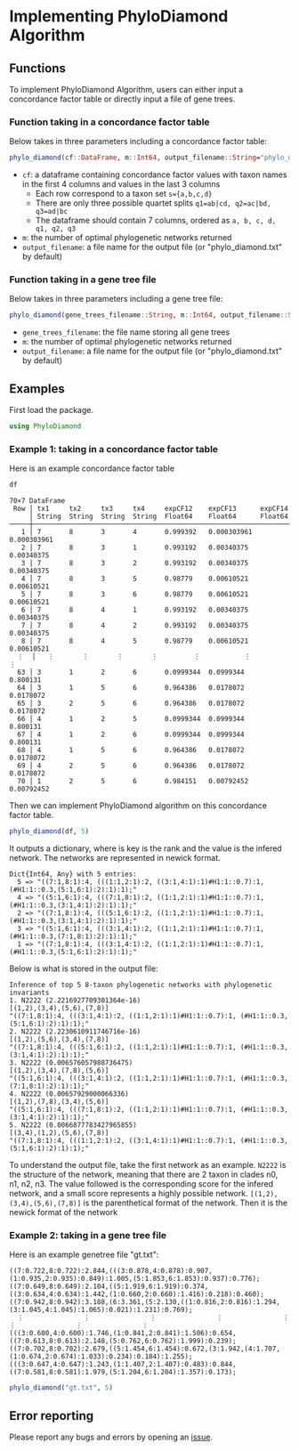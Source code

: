# Implementing PhyloDiamond Algorithm
## Functions
To implement PhyloDiamond Algorithm, users can either input a concordance factor table or directly input a file of gene trees.
### Function taking in a concordance factor table
Below takes in three parameters including a concordance factor table:
```julia
phylo_diamond(cf::DataFrame, m::Int64, output_filename::String="phylo_diamond.txt")
```
- `cf`: a dataframe containing concordance factor values with taxon names in the first 4 columns and values in the last 3 columns
  - Each row correspond to a taxon set `s={a,b,c,d}`
  - There are only three possible quartet splits `q1=ab|cd, q2=ac|bd, q3=ad|bc`
  - The dataframe should contain 7 columns, ordered as `a, b, c, d, q1, q2, q3`
- `m`: the number of optimal phylogenetic networks returned
- `output_filename`: a file name for the output file (or "phylo_diamond.txt" by default)
### Function taking in a gene tree file
Below takes in three parameters including a gene tree file:
```julia
phylo_diamond(gene_trees_filename::String, m::Int64, output_filename::String="phylo_diamond.txt")
```
- `gene_trees_filename`: the file name storing all gene trees
- `m`: the number of optimal phylogenetic networks returned
- `output_filename`: a file name for the output file (or "phylo_diamond.txt" by default)


## Examples
First load the package.
```julia
using PhyloDiamond
```
### Example 1: taking in a concordance factor table
Here is an example concordance factor table
```julia
df
```
```
70×7 DataFrame
 Row │ tx1     tx2     tx3     tx4     expCF12    expCF13      expCF14     
     │ String  String  String  String  Float64    Float64      Float64     
─────┼─────────────────────────────────────────────────────────────────────
   1 │ 7       8       3       4       0.999392   0.000303961  0.000303961
   2 │ 7       8       3       1       0.993192   0.00340375   0.00340375
   3 │ 7       8       3       2       0.993192   0.00340375   0.00340375
   4 │ 7       8       3       5       0.98779    0.00610521   0.00610521
   5 │ 7       8       3       6       0.98779    0.00610521   0.00610521
   6 │ 7       8       4       1       0.993192   0.00340375   0.00340375
   7 │ 7       8       4       2       0.993192   0.00340375   0.00340375
   8 │ 7       8       4       5       0.98779    0.00610521   0.00610521
  ⋮  │   ⋮       ⋮       ⋮       ⋮         ⋮           ⋮            ⋮
  63 │ 3       1       2       6       0.0999344  0.0999344    0.800131
  64 │ 3       1       5       6       0.964386   0.0178072    0.0178072
  65 │ 3       2       5       6       0.964386   0.0178072    0.0178072
  66 │ 4       1       2       5       0.0999344  0.0999344    0.800131
  67 │ 4       1       2       6       0.0999344  0.0999344    0.800131
  68 │ 4       1       5       6       0.964386   0.0178072    0.0178072
  69 │ 4       2       5       6       0.964386   0.0178072    0.0178072
  70 │ 1       2       5       6       0.984151   0.00792452   0.00792452
```

Then we can implement PhyloDiamond algorithm on this concordance factor table. 
```julia
phylo_diamond(df, 5)
```
It outputs a dictionary, where is key is the rank and the value is the infered network. The networks are represented in newick format.
```
Dict{Int64, Any} with 5 entries:
  5 => "((7:1,8:1):4, (((1:1,2:1):2, ((3:1,4:1):1)#H1:1::0.7):1, (#H1:1::0.3,(5:1,6:1):2):1):1);"
  4 => "((5:1,6:1):4, (((7:1,8:1):2, ((1:1,2:1):1)#H1:1::0.7):1, (#H1:1::0.3,(3:1,4:1):2):1):1);"
  2 => "((7:1,8:1):4, (((5:1,6:1):2, ((1:1,2:1):1)#H1:1::0.7):1, (#H1:1::0.3,(3:1,4:1):2):1):1);"
  3 => "((5:1,6:1):4, (((3:1,4:1):2, ((1:1,2:1):1)#H1:1::0.7):1, (#H1:1::0.3,(7:1,8:1):2):1):1);"
  1 => "((7:1,8:1):4, (((3:1,4:1):2, ((1:1,2:1):1)#H1:1::0.7):1, (#H1:1::0.3,(5:1,6:1):2):1):1);"
```

Below is what is stored in the output file:
```
Inference of top 5 8-taxon phylogenetic networks with phylogenetic invariants
1. N2222 (2.2216927709301364e-16)
[(1,2),(3,4),(5,6),(7,8)]
"((7:1,8:1):4, (((3:1,4:1):2, ((1:1,2:1):1)#H1:1::0.7):1, (#H1:1::0.3,(5:1,6:1):2):1):1);"
2. N2222 (2.2230610911746716e-16)
[(1,2),(5,6),(3,4),(7,8)]
"((7:1,8:1):4, (((5:1,6:1):2, ((1:1,2:1):1)#H1:1::0.7):1, (#H1:1::0.3,(3:1,4:1):2):1):1);"
3. N2222 (0.006576057988736475)
[(1,2),(3,4),(7,8),(5,6)]
"((5:1,6:1):4, (((3:1,4:1):2, ((1:1,2:1):1)#H1:1::0.7):1, (#H1:1::0.3,(7:1,8:1):2):1):1);"
4. N2222 (0.00657929000066336)
[(1,2),(7,8),(3,4),(5,6)]
"((5:1,6:1):4, (((7:1,8:1):2, ((1:1,2:1):1)#H1:1::0.7):1, (#H1:1::0.3,(3:1,4:1):2):1):1);"
5. N2222 (0.0066877783427965855)
[(3,4),(1,2),(5,6),(7,8)]
"((7:1,8:1):4, (((1:1,2:1):2, ((3:1,4:1):1)#H1:1::0.7):1, (#H1:1::0.3,(5:1,6:1):2):1):1);"
```
To understand the output file, take the first network as an example. `N2222` is the structure of the network, meaning that there are 2 taxon in clades n0, n1, n2, n3. The value followed is the corresponding score for the infered network, and a small score represents a highly possible network. `[(1,2),(3,4),(5,6),(7,8)]` is the parenthetical format of the network. Then it is the newick format of the network
### Example 2: taking in a gene tree file
Here is an example genetree file "gt.txt":
```
((7:0.722,8:0.722):2.844,(((3:0.878,4:0.878):0.907,(1:0.935,2:0.935):0.849):1.005,(5:1.853,6:1.853):0.937):0.776);
((7:0.649,8:0.649):2.104,((5:1.919,6:1.919):0.374,((3:0.634,4:0.634):1.442,(1:0.660,2:0.660):1.416):0.218):0.460);
((7:0.942,8:0.942):3.188,(6:3.361,(5:2.130,((1:0.816,2:0.816):1.294,(3:1.045,4:1.045):1.065):0.021):1.231):0.769);
  ⋮               ⋮               ⋮               ⋮               ⋮               ⋮               ⋮               ⋮
(((3:0.600,4:0.600):1.746,(1:0.841,2:0.841):1.506):0.654,((7:0.613,8:0.613):2.148,(5:0.762,6:0.762):1.999):0.239);
((7:0.702,8:0.702):2.679,((5:1.454,6:1.454):0.672,(3:1.942,(4:1.707,(1:0.674,2:0.674):1.033):0.234):0.184):1.255);
(((3:0.647,4:0.647):1.243,(1:1.407,2:1.407):0.483):0.844,((7:0.581,8:0.581):1.979,(5:1.204,6:1.204):1.357):0.173);
```
```julia
phylo_diamond("gt.txt", 5)
```

## Error reporting

Please report any bugs and errors by opening an
[issue](https://github.com/solislemuslab/PhyloDiamond.jl/issues/new).